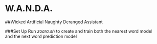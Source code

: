 # W.A.N.D.A.
##Wicked Artificial Naughty Deranged Assistant

###Set Up
Run *zoara.sh* to create and train both the nearest word model and the next word prediction model
